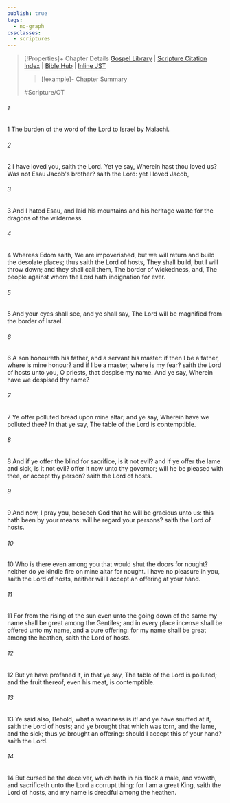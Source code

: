 ```yaml
---
publish: true
tags:
  - no-graph
cssclasses:
  - scriptures
---
```

>[!Properties]+ Chapter Details
>[Gospel Library](https://churchofjesuschrist.org/study/scriptures/ot/mal/1?lang=eng)    |    [Scripture Citation Index](https://scriptures.byu.edu/#08b01::c08b01)    |    [Bible Hub](https://biblehub.com/malachi/1.htm)    |    [Inline JST](https://scripturetoolbox.com/html/ic/Malachi/1.html)
>>[!example]- Chapter Summary
>> 
> 
>
>#Scripture/OT
###### 1
1 The burden of the word of the Lord to Israel by Malachi.
###### 2
2 I have loved you, saith the Lord. Yet ye say, Wherein hast thou loved us? Was not Esau Jacob's brother? saith the Lord: yet I loved Jacob,
###### 3
3 And I hated Esau, and laid his mountains and his heritage waste for the dragons of the wilderness.
###### 4
4 Whereas Edom saith, We are impoverished, but we will return and build the desolate places; thus saith the Lord of hosts, They shall build, but I will throw down; and they shall call them, The border of wickedness, and, The people against whom the Lord hath indignation for ever.
###### 5
5 And your eyes shall see, and ye shall say, The Lord will be magnified from the border of Israel.
###### 6
6 A son honoureth his father, and a servant his master: if then I be a father, where is mine honour? and if I be a master, where is my fear? saith the Lord of hosts unto you, O priests, that despise my name. And ye say, Wherein have we despised thy name?
###### 7
7 Ye offer polluted bread upon mine altar; and ye say, Wherein have we polluted thee? In that ye say, The table of the Lord is contemptible.
###### 8
8 And if ye offer the blind for sacrifice, is it not evil? and if ye offer the lame and sick, is it not evil? offer it now unto thy governor; will he be pleased with thee, or accept thy person? saith the Lord of hosts.
###### 9
9 And now, I pray you, beseech God that he will be gracious unto us: this hath been by your means: will he regard your persons? saith the Lord of hosts.
###### 10
10 Who is there even among you that would shut the doors for nought? neither do ye kindle fire on mine altar for nought. I have no pleasure in you, saith the Lord of hosts, neither will I accept an offering at your hand.
###### 11
11 For from the rising of the sun even unto the going down of the same my name shall be great among the Gentiles; and in every place incense shall be offered unto my name, and a pure offering: for my name shall be great among the heathen, saith the Lord of hosts.
###### 12
12 But ye have profaned it, in that ye say, The table of the Lord is polluted; and the fruit thereof, even his meat, is contemptible.
###### 13
13 Ye said also, Behold, what a weariness is it! and ye have snuffed at it, saith the Lord of hosts; and ye brought that which was torn, and the lame, and the sick; thus ye brought an offering: should I accept this of your hand? saith the Lord.
###### 14
14 But cursed be the deceiver, which hath in his flock a male, and voweth, and sacrificeth unto the Lord a corrupt thing: for I am a great King, saith the Lord of hosts, and my name is dreadful among the heathen.
